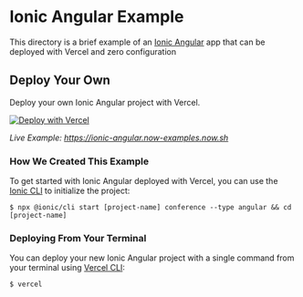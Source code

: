 # Ionic Angular Example

This directory is a brief example of an [Ionic Angular](https://ionicframework.com/docs/angular/overview) app that can be deployed with Vercel and zero configuration

## Deploy Your Own

Deploy your own Ionic Angular project with Vercel.

[![Deploy with Vercel](https://vercel.com/button)](https://vercel.com/import/project?template=https://github.com/vercel/vercel/tree/master/examples/ionic-angular)

_Live Example: https://ionic-angular.now-examples.now.sh_

### How We Created This Example

To get started with Ionic Angular deployed with Vercel, you can use the [Ionic CLI](https://ionicframework.com/docs/cli) to initialize the project:

```shell
$ npx @ionic/cli start [project-name] conference --type angular && cd [project-name]
```

### Deploying From Your Terminal

You can deploy your new Ionic Angular project with a single command from your terminal using [Vercel CLI](https://vercel.com/download):

```shell
$ vercel
```
